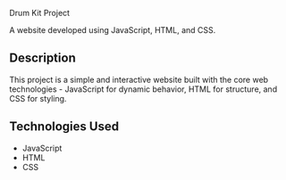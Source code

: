 Drum Kit Project

A website developed using JavaScript, HTML, and CSS.

## Description

This project is a simple and interactive website built with the core web technologies - JavaScript for dynamic behavior, HTML for structure, and CSS for styling.

## Technologies Used

- JavaScript
- HTML
- CSS

